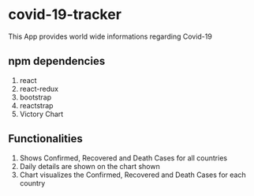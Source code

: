 # covid-19-tracker
  This App provides world wide informations regarding Covid-19 
  
## npm dependencies
  1.  react
  2.  react-redux
  3.  bootstrap
  4.  reactstrap
  5.  Victory Chart

##  Functionalities
  1. Shows Confirmed, Recovered and Death Cases for all countries
  2. Daily details are shown on the chart shown
  3. Chart visualizes the Confirmed, Recovered and Death Cases for each country
